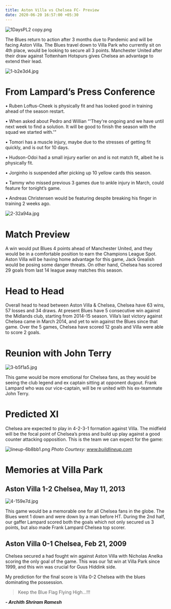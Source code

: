 ```yaml
---
title: Aston Villa vs Chelsea FC- Preview
date: 2020-06-20 16:57:00 +05:30
---
```


![1DaysPL2 copy.png](/uploads/1DaysPL2%20copy.png)

The Blues return to action after 3 months due to Pandemic and will be facing Aston Villa. The Blues travel down to Villa Park who currently sit on 4th place, would be looking to secure all 3 points. Manchester United after their draw against Tottenham Hotspurs gives Chelsea an advantage to extend their lead.

![1-b2e3d4.jpg](/uploads/1-b2e3d4.jpg)

# From Lampard’s Press Conference

• Ruben Loftus-Cheek is physically fit and has looked good in training ahead of the season restart.

• When asked about Pedro and Willian “'They're ongoing and we have until next week to find a solution. It will be good to finish the season with the squad we started with.'”

• Tomori has a muscle injury, maybe due to the stresses of getting fit quickly, and is out for 10 days.

• Hudson-Odoi had a small injury earlier on and is not match fit, albeit he is physically fit.

• Jorginho is suspended after picking up 10 yellow cards this season.

• Tammy who missed previous 3 games due to ankle injury in March, could feature for tonight’s game.

• Andreas Christensen would be featuring despite breaking his finger in training 2 weeks ago.

![2-32a94a.jpg](/uploads/2-32a94a.jpg)

# Match Preview

A win would put Blues 4 points ahead of Manchester United, and they would be in a comfortable position to earn the Champions League Spot. Aston Villa will be having home advantage for this game, Jack Grealish would be posing some danger threats. On other hand, Chelsea has scored 29 goals from last 14 league away matches this season.

# Head to Head

Overall head to head between Aston Villa & Chelsea, Chelsea have 63 wins, 57 losses and 34 draws. At present Blues have 5 consecutive win against the Midlands club, starting from 2014-15 season. Villa’s last victory against Chelsea came in March 2014, and yet to win against the Blues since that game. Over the 5 games, Chelsea have scored 12 goals and Villa were able to score 2 goals.

# Reunion with John Terry

![3-b5f1a5.jpg](/uploads/3-b5f1a5.jpg)

This game would be more emotional for Chelsea fans, as they would be seeing the club legend and ex captain sitting at opponent dugout. Frank Lampard who was our vice-captain, will be re united with his ex-teammate John Terry.

# Predicted XI

Chelsea are expected to play in 4-2-3-1 formation against Villa. The midfield will be the focal point of Chelsea’s press and build up play against a good counter attacking opposition. This is the team we can expect for the game:

![lineup-6b8bb1.png](/uploads/lineup-6b8bb1.png) *Photo Courtesy: www.buildlineup.com*

# Memories at Villa Park

## Aston Villa 1-2 Chelsea, May 11, 2013

![4-159e7d.jpg](/uploads/4-159e7d.jpg)

This game would be a memorable one for all Chelsea fans in the globe. The Blues went 1 down and were down by a man before HT. During the 2nd half, our gaffer Lampard scored both the goals which not only secured us 3 points, but also made Frank Lampard Chelsea top scorer.

## Aston Villa 0-1 Chelsea, Feb 21, 2009

Chelsea secured a had fought win against Aston Villa with Nicholas Anelka scoring the only goal of the game. This was our 1st win at Villa Park since 1999, and this win was crucial for Guus Hiddink side.

My prediction for the final score is Villa 0-2 Chelsea with the blues dominating the possession.

> Keep the Blue Flag Flying High...!!!

***- Archith Shriram Ramesh***